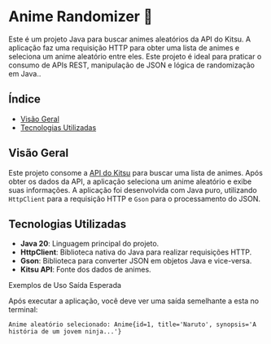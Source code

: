 # Anime Randomizer 🎲

Este é um projeto Java para buscar animes aleatórios da API do Kitsu. A aplicação faz uma requisição HTTP para obter uma lista de animes e seleciona um anime aleatório entre eles. Este projeto é ideal para praticar o consumo de APIs REST, manipulação de JSON e lógica de randomização em Java..

## Índice 

- [Visão Geral](#visão-geral)
- [Tecnologias Utilizadas](#tecnologias-utilizadas)


## Visão Geral

Este projeto consome a [API do Kitsu](https://kitsu.docs.apiary.io/#) para buscar uma lista de animes. Após obter os dados da API, a aplicação seleciona um anime aleatório e exibe suas informações. A aplicação foi desenvolvida com Java puro, utilizando `HttpClient` para a requisição HTTP e `Gson` para o processamento do JSON.

## Tecnologias Utilizadas

- **Java 20**: Linguagem principal do projeto.
- **HttpClient**: Biblioteca nativa do Java para realizar requisições HTTP.
- **Gson**: Biblioteca para converter JSON em objetos Java e vice-versa.
- **Kitsu API**: Fonte dos dados de animes.

Exemplos de Uso
Saída Esperada

Após executar a aplicação, você deve ver uma saída semelhante a esta no terminal:
```
Anime aleatório selecionado: Anime{id=1, title='Naruto', synopsis='A história de um jovem ninja...'}

```

